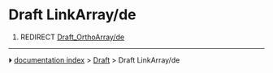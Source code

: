 # Draft LinkArray/de
1.  REDIRECT [Draft_OrthoArray/de](Draft_OrthoArray/de.md)



---
⏵ [documentation index](../README.md) > [Draft](Draft_Workbench.md) > Draft LinkArray/de

